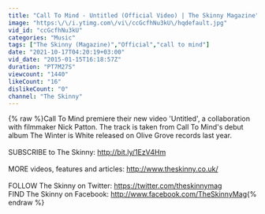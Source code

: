 ```yaml
---
title: "Call To Mind - Untitled (Official Video) | The Skinny Magazine"
image: "https:\/\/i.ytimg.com\/vi\/ccGcfhNu3kU\/hqdefault.jpg"
vid_id: "ccGcfhNu3kU"
categories: "Music"
tags: ["The Skinny (Magazine)","Official","call to mind"]
date: "2021-10-17T04:20:19+03:00"
vid_date: "2015-01-15T16:18:57Z"
duration: "PT7M27S"
viewcount: "1440"
likeCount: "16"
dislikeCount: "0"
channel: "The Skinny"
---
```

{% raw %}Call To Mind premiere their new video 'Untitled', a collaboration with filmmaker Nick Patton. The track is taken from Call To Mind's debut album The Winter is White released on Olive Grove records last year.<br /><br />SUBSCRIBE to The Skinny: <a rel="nofollow" target="blank" href="http://bit.ly/1EzV4Hm">http://bit.ly/1EzV4Hm</a><br /><br />MORE videos, features and articles: <a rel="nofollow" target="blank" href="http://www.theskinny.co.uk/">http://www.theskinny.co.uk/</a><br /><br />FOLLOW The Skinny on Twitter: <a rel="nofollow" target="blank" href="https://twitter.com/theskinnymag">https://twitter.com/theskinnymag</a><br />FIND The Skinny on Facebook: <a rel="nofollow" target="blank" href="http://www.facebook.com/TheSkinnyMag">http://www.facebook.com/TheSkinnyMag</a>{% endraw %}
